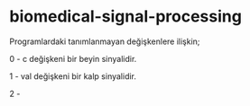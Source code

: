 biomedical-signal-processing
============================

Programlardaki tanımlanmayan değişkenlere ilişkin;

0 - c değişkeni bir beyin sinyalidir.

1 - val değişkeni bir kalp sinyalidir.

2 - 
